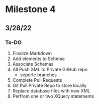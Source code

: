 # Milestone 4
## 3/28/22
### To-DO
1. Finalize Markdown 
1. Add elements to Schema 
1. Associate Schemas 
1. All Push XML to Private GitHub repo 
    - seperte branches
1. Complete Pull Requests 
1. Git Pull Private Repo to store locally 
1. Replace database files with new XML 
1. Perfrom one or two XQuery statements 